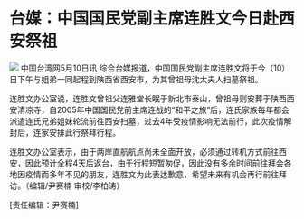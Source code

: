 # 台媒：中国国民党副主席连胜文今日赴西安祭祖

![](https://inews.gtimg.com/newsapp_bt/0/15792351662/1000)
中国台湾网5月10日讯 综合台媒报道，中国国民党副主席连胜文将于今（10）日下午与姐弟一同起程到陕西省西安市，为其曾祖母沈太夫人扫墓祭祖。

连胜文办公室说，连胜文曾祖父连雅堂长眠于新北市泰山，曾祖母则安葬于陕西西安清凉寺，自2005年中国国民党前主席连战的“和平之旅”后，连氏家族每年都会派遣连氏兄弟姐妹轮流前往西安扫墓，过去4年受疫情影响无法前行，此次疫情解封后，连家安排此行祭拜行程。

连胜文办公室表示，由于两岸直航航点尚未全面开放，必须通过转机方式前往西安，因此预计全程4天后返台，由于行程短暂匆促，因此没有多余时间前往拜会各地因疫情而多年不见的朋友，连胜文为此表达歉意，希望未来有机会再行前往拜访。（编辑/尹赛楠
审校/李柏涛）

[责任编辑：尹赛楠]


